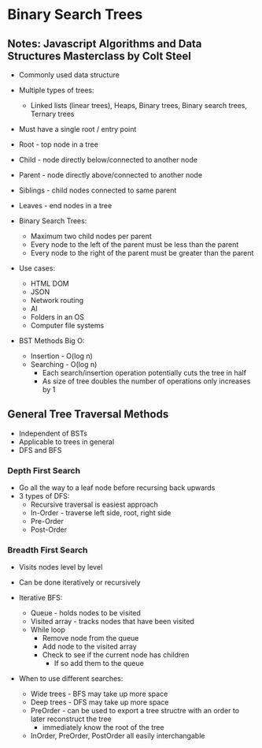 # Binary Search Trees

## Notes: Javascript Algorithms and Data Structures Masterclass by Colt Steel

- Commonly used data structure
- Multiple types of trees:
  - Linked lists (linear trees), Heaps, Binary trees, Binary search trees, Ternary trees
- Must have a single root / entry point
- Root - top node in a tree
- Child - node directly below/connected to another node
- Parent - node directly above/connected to another node
- Siblings - child nodes connected to same parent
- Leaves - end nodes in a tree

- Binary Search Trees:
  - Maximum two child nodes per parent
  - Every node to the left of the parent must be less than the parent
  - Every node to the right of the parent must be greater than the parent

- Use cases:
  - HTML DOM
  - JSON
  - Network routing
  - AI
  - Folders in an OS
  - Computer file systems

- BST Methods Big O:
  - Insertion - O(log n)
  - Searching - O(log n)
    - Each search/insertion operation potentially cuts the tree in half
    - As size of tree doubles the number of operations only increases by 1

## General Tree Traversal Methods

- Independent of BSTs
- Applicable to trees in general
- DFS and BFS

### Depth First Search

- Go all the way to a leaf node before recursing back upwards
- 3 types of DFS:
  - Recursive traversal is easiest approach
  - In-Order - traverse left side, root, right side
  - Pre-Order
  - Post-Order

### Breadth First Search

- Visits nodes level by level
- Can be done iteratively or recursively

- Iterative BFS:
  - Queue - holds nodes to be visited
  - Visited array - tracks nodes that have been visited
  - While loop
    - Remove node from the queue
    - Add node to the visited array
    - Check to see if the current node has children
      - If so add them to the queue

- When to use different searches:
  - Wide trees - BFS may take up more space
  - Deep trees - DFS may take up more space
  - PreOrder - can be used to export a tree structre with an order to later reconstruct the tree
    - immediately know the root of the tree
  - InOrder, PreOrder, PostOrder all easily interchangable
